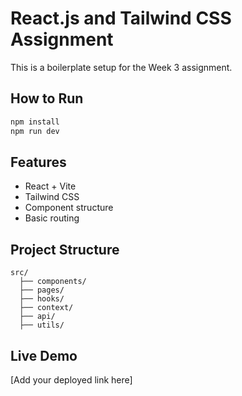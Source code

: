 # React.js and Tailwind CSS Assignment

This is a boilerplate setup for the Week 3 assignment.

## How to Run
```bash
npm install
npm run dev
```

## Features
- React + Vite
- Tailwind CSS
- Component structure
- Basic routing

## Project Structure
```
src/
  ├── components/
  ├── pages/
  ├── hooks/
  ├── context/
  ├── api/
  ├── utils/
```

## Live Demo
[Add your deployed link here]
